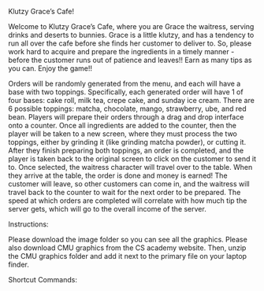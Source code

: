 Klutzy Grace’s Cafe!

Welcome to Klutzy Grace’s Cafe, where you are Grace the waitress, serving drinks and deserts to bunnies. Grace is a little klutzy, and has a tendency to run all over the cafe before she finds her customer to deliver to. So, please work hard to acquire and prepare the ingredients in a timely manner - before the customer runs out of patience and leaves!! Earn as many tips as you can. Enjoy the game!!

Orders will be randomly generated from the menu, and each will have a base with two toppings. Specifically, each generated order will have 1 of four bases: cake roll, milk tea, crepe cake, and sunday ice cream. There are 6 possible toppings: matcha, chocolate, mango, strawberry, ube, and red bean. Players will prepare their orders through a drag and drop interface onto a counter. Once all ingredients are added to the counter, then the player will be taken to a new screen, where they must process the two toppings, either by grinding it (like grinding matcha powder), or cutting it. After they finish preparing both toppings, an order is completed, and the player is taken back to the original screen to click on the customer to send it to. Once selected, the waitress character will travel over to the table. When they arrive at the table, the order is done and money is earned! The customer will leave, so other customers can come in, and the waitress will travel back to the counter to wait for the next order to be prepared. The speed at which orders are completed will correlate with how much tip the server gets, which will go to the overall income of the server.



Instructions:

Please download the image folder so you can see all the graphics.
Please also download CMU graphics from the CS academy website. Then, unzip the CMU graphics folder and add it next to the primary file on your laptop finder.


Shortcut Commands: